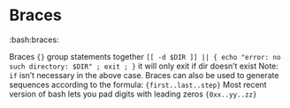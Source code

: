 # Braces
:bash:braces:

Braces `{}` group statements together
`[[ -d $DIR ]] || { echo "error: no such directory: $DIR" ; exit ; }`
it will only exit if dir doesn’t exist
Note: `if` isn’t necessary in the above case.
Braces can also be used to generate sequences according to the formula:
`{first..last..step}`
Most recent version of bash lets you pad digits with leading zeros
`{0xx..yy..zz}`
